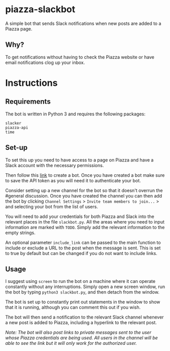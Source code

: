 # piazza-slackbot
A simple bot that sends Slack notifications when new posts are added to a Piazza page.

## Why?
To get notifications without having to check the Piazza website or have email notifications clog up your inbox.

# Instructions

## Requirements
The bot is written in Python 3 and requires the following packages:
```
slacker
piazza-api
time
```

## Set-up
To set this up you need to have access to a page on Piazza and have a Slack account with the necessary permissions.

Then follow this [link](https://my.slack.com/services/new/bot) to create a bot. Once you have created a bot make sure to save the API token as you will need it to authenticate your bot.

Consider setting up a new channel for the bot so that it doesn't overrun the #general discussion. Once you have created the channel you can then add the bot by clicking `Channel Settings` > `Invite team members to join...` > and selecting your bot from the list of users.

You will need to add your credentials for both Piazza and Slack into the relevant places in the file `slackbot.py`. All the areas where you need to input information are marked with `TODO`. Simply add the relevant information to the empty strings.

An optional parameter `include_link` can be passed to the main function to include or exclude a URL to the post when the message is sent. This is set to true by default but can be changed if you do not want to include links.

## Usage
I suggest using `screen` to run the bot on a machine where it can operate constantly without any interruptions. Simply open a new screen window, run the bot by typing `python3 slackbot.py`, and then detach from the window.

The bot is set up to constantly print out statements in the window to show that it is running, although you can comment this out if you wish.

The bot will then send a notification to the relevant Slack channel whenever a new post is added to Piazza, including a hyperlink to the relevant post.

*Note: The bot will also post links to private messages sent to the user whose Piazza credentials are being used. All users in the channel will be able to see the link but it will only work for the authorized user.*
